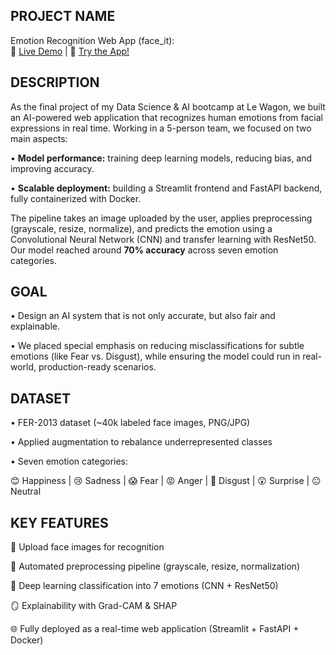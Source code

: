 ## <b>PROJECT NAME</b>
Emotion Recognition Web App (face_it):  
🔗 <a href="https://www.youtube.com/watch?v=ST0ZGqhGCCw" target="_blank">Live Demo</a>  |  🔗 <a href="https://face-it.streamlit.app/" target="_blank">Try the App!</a> <br>



## <b>DESCRIPTION</b>
As the final project of my Data Science & AI bootcamp at Le Wagon, we built an AI-powered web application that recognizes human emotions from facial expressions in real time. Working in a 5-person team, we focused on two main aspects:

• <b>Model performance:</b> training deep learning models, reducing bias, and improving accuracy.

• <b>Scalable deployment:</b> building a Streamlit frontend and FastAPI backend, fully containerized with Docker.

The pipeline takes an image uploaded by the user, applies preprocessing (grayscale, resize, normalize), and predicts the emotion using a Convolutional Neural Network (CNN) and transfer learning with ResNet50. Our model reached around <b>70% accuracy</b> across seven emotion categories.



## <b>GOAL</b>
• Design an AI system that is not only accurate, but also fair and explainable.

• We placed special emphasis on reducing misclassifications for subtle emotions (like Fear vs. Disgust), while ensuring the model could run in real-world, production-ready scenarios.


## <b>DATASET</b>
• FER-2013 dataset (~40k labeled face images, PNG/JPG)

• Applied augmentation to rebalance underrepresented classes

• Seven emotion categories:

😊 Happiness  |  😢 Sadness  |  😱 Fear  |  😡 Anger  |  🤢 Disgust  |  😲 Surprise  |  😐 Neutral <br>



## <b>KEY FEATURES</b>
📸 Upload face images for recognition

🧹 Automated preprocessing pipeline (grayscale, resize, normalization)

🤖 Deep learning classification into 7 emotions (CNN + ResNet50) 

🪞 Explainability with Grad-CAM & SHAP

🌐 Fully deployed as a real-time web application (Streamlit + FastAPI + Docker)
